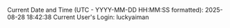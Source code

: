 Current Date and Time (UTC - YYYY-MM-DD HH:MM:SS formatted): 2025-08-28 18:42:38
Current User's Login: luckyaiman
